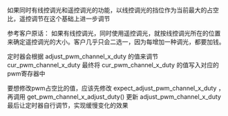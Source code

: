 如果同时有线控调光和遥控调光的功能，以线控调光的挡位作为当前最大的占空比，遥控调节在这个基础上进一步调节

参考客户原话：
如果有线控调光，同时使用遥控调光，就按线控调光所在的位置来确定遥控调光的大小。客户几乎只会二选一，因为每增加一种调光，都要加钱。


定时器会根据 adjust_pwm_channel_x_duty 的值来调节 cur_pwm_channel_x_duty
最终将 cur_pwm_channel_x_duty 的值写入对应的pwm寄存器中

要想修改pwm占空比的值，应该先修改 expect_adjust_pwm_channel_x_duty ，
再调用 get_pwm_channel_x_adjust_duty() 更新 adjust_pwm_channel_x_duty
最后让定时器自行调节，实现缓慢变化的效果